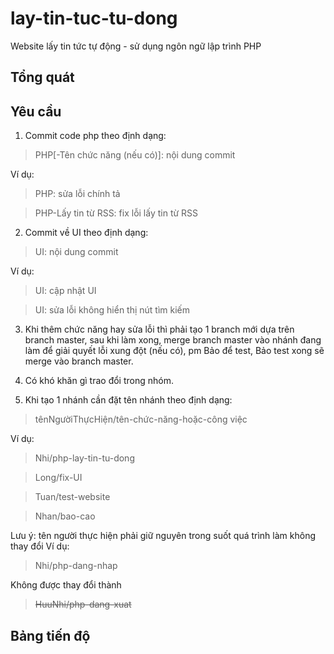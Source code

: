 # lay-tin-tuc-tu-dong
Website lấy tin tức tự động - sử dụng ngôn ngữ lập trình PHP

## Tổng quát

## Yêu cầu
1. Commit code php theo định dạng:
> PHP[-Tên chức năng (nếu có)]: nội dung commit

Ví dụ:
> PHP: sửa lỗi chính tả

> PHP-Lấy tin từ RSS: fix lỗi lấy tin từ RSS

2. Commit về UI theo định dạng:
> UI: nội dung commit

Ví dụ:
> UI: cập nhật UI

> UI: sửa lỗi không hiển thị nút tìm kiếm

3. Khi thêm chức năng hay sửa lỗi thì phải tạo 1 branch mới dựa trên branch master, sau khi làm xong, merge branch master vào nhánh đang làm để giải quyết lỗi xung đột (nếu có), pm Bảo để test, Bảo test xong sẽ merge vào branch master.

4. Có khó khăn gì trao đổi trong nhóm.

5. Khi tạo 1 nhánh cần đặt tên nhánh theo định dạng:
> tênNgườiThựcHiện/tên-chức-năng-hoặc-công việc

Ví dụ:
> Nhi/php-lay-tin-tu-dong

> Long/fix-UI

> Tuan/test-website

> Nhan/bao-cao

Lưu ý: tên người thực hiện phải giữ nguyên trong suốt quá trình làm không thay đổi
Ví dụ:
> Nhi/php-dang-nhap

Không được thay đổi thành
> ~~HuuNhi/php-dang-xuat~~

## Bảng tiến độ
